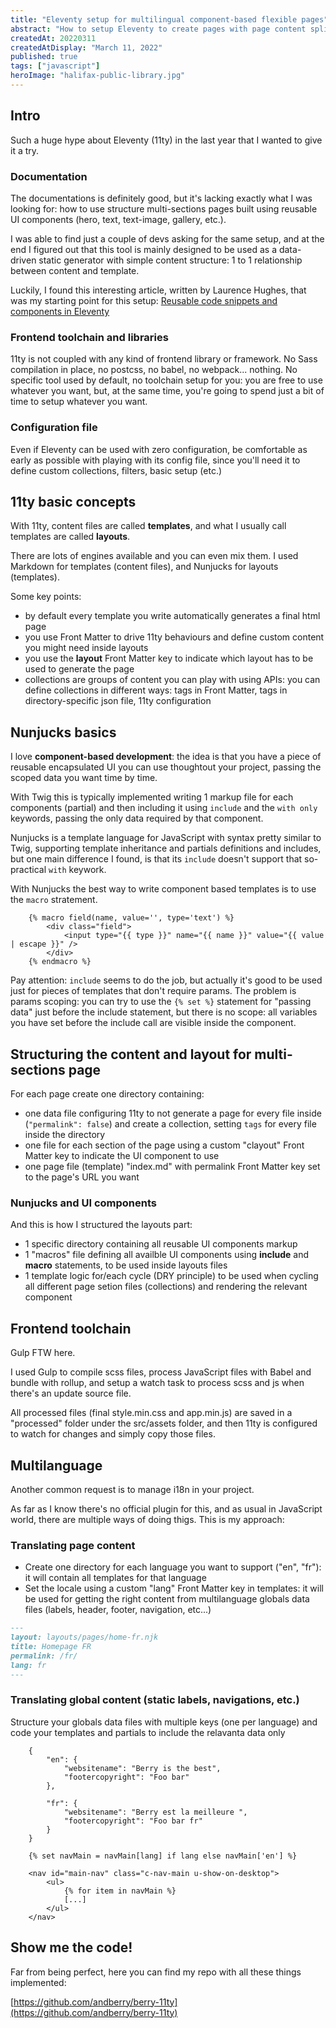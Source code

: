 ```yaml
---
title: "Eleventy setup for multilingual component-based flexible pages"
abstract: "How to setup Eleventy to create pages with page content splitted in serveral files using reusable UI components"
createdAt: 20220311
createdAtDisplay: "March 11, 2022"
published: true
tags: ["javascript"]
heroImage: "halifax-public-library.jpg"
---
```


## Intro

Such a huge hype about Eleventy (11ty) in the last year that I wanted to give it a try.

### Documentation

The documentations is definitely good, but it's lacking exactly what I was looking for: how to use structure multi-sections pages built using reusable UI components (hero, text, text-image, gallery, etc.).

I was able to find just a couple of devs asking for the same setup, and at the end I figured out that this tool is mainly designed to be used as a data-driven static generator with simple content structure: 1 to 1 relationship between content and template.

Luckily, I found this interesting article, written by Laurence Hughes, that was my starting point for this setup: [Reusable code snippets and components in Eleventy](https://fuzzylogic.me/posts/reusable-code-snippets-and-components-in-eleventy/)

### Frontend toolchain and libraries

11ty is not coupled with any kind of frontend library or framework. No Sass compilation in place, no postcss, no babel, no webpack... nothing. No specific tool used by default, no toolchain setup for you: you are free to use whatever you want, but, at the same time, you're going to spend just a bit of time to setup whatever you want.

### Configuration file

Even if Eleventy can be used with zero configuration, be comfortable as early as possible with playing with its config file, since you'll need it to define custom collections, filters, basic setup (etc.)

## 11ty basic concepts

With 11ty, content files are called **templates**, and what I usually call templates are called **layouts**.

There are lots of engines available and you can even mix them.
I used Markdown for templates (content files), and Nunjucks for layouts (templates).

Some key points:

- by default every template you write automatically generates a final html page
- you use Front Matter to drive 11ty behaviours and define custom content you might need inside layouts
- you use the **layout** Front Matter key to indicate which layout has to be used to generate the page
- collections are groups of content you can play with using APIs: you can define collections in different ways: tags in Front Matter, tags in directory-specific json file, 11ty configuration

## Nunjucks basics

I love **component-based development**: the idea is that you have a piece of reusable encapsulated UI you can use thoughtout your project, passing the scoped data you want time by time.

With Twig this is typically implemented writing 1 markup file for each components (partial) and then including it using `include` and the `with only` keywords, passing the only data required by that component.

Nunjucks is a template language for JavaScript with syntax pretty similar to Twig, supporting template inheritance and partials definitions and includes, but one main difference I found, is that its `include` doesn't support that so-practical `with` keywork.

With Nunjucks the best way to write component based templates is to use the `macro` stratement.

```twig
    {% macro field(name, value='', type='text') %}
        <div class="field">
            <input type="{{ type }}" name="{{ name }}" value="{{ value | escape }}" />
        </div>
    {% endmacro %}
```

Pay attention: `include` seems to do the job, but actually it's good to be used just for pieces of templates that don't require params. The problem is params scoping: you can try to use the `{% set %}` statement for "passing data" just before the include statement, but there is no scope: all variables you have set before the include call are visible inside the component.

## Structuring the content and layout for multi-sections page

For each page create one directory containing:

- one data file configuring 11ty to not generate a page for every file inside (`"permalink": false`) and create a collection, setting `tags` for every file inside the directory
- one file for each section of the page using a custom "clayout" Front Matter key to indicate the UI component to use
- one page file (template) "index.md" with permalink Front Matter key set to the page's URL you want

### Nunjucks and UI components

And this is how I structured the layouts part:

- 1 specific directory containing all reusable UI components markup
- 1 "macros" file defining all availble UI components using **include** and **macro** statements, to be used inside layouts files
- 1 template logic for/each cycle (DRY principle) to be used when cycling all different page setion files (collections) and rendering the relevant component

## Frontend toolchain

Gulp FTW here.

I used Gulp to compile scss files, process JavaScript files with Babel and bundle with rollup, and setup a watch task to process scss and js when there's an update source file.

All processed files (final style.min.css and app.min.js) are saved in a "processed" folder under the src/assets folder, and then 11ty is configured to watch for changes and simply copy those files.

## Multilanguage

Another common request is to manage i18n in your project.

As far as I know there's no official plugin for this, and as usual in JavaScript world, there are multiple ways of doing thigs. This is my approach:

### Translating page content

- Create one directory for each language you want to support ("en", "fr"): it will contain all templates for that language
- Set the locale using a custom "lang" Front Matter key in templates: it will be used for getting the right content from multilanguage globals data files (labels, header, footer, navigation, etc...)

```md
---
layout: layouts/pages/home-fr.njk
title: Homepage FR
permalink: /fr/
lang: fr
---
```

### Translating global content (static labels, navigations, etc.)

Structure your globals data files with multiple keys (one per language) and code your templates and partials to include the relavanta data only

```twig
    {
        "en": {
            "websitename": "Berry is the best",
            "footercopyright": "Foo bar"
        },

        "fr": {
            "websitename": "Berry est la meilleure ",
            "footercopyright": "Foo bar fr"
        }
    }
```

```twig
    {% set navMain = navMain[lang] if lang else navMain['en'] %}

    <nav id="main-nav" class="c-nav-main u-show-on-desktop">
        <ul>
            {% for item in navMain %}
            [...]
        </ul>
    </nav>
```

## Show me the code!

Far from being perfect, here you can find my repo with all these things implemented:

[https://github.com/andberry/berry-11ty](https://github.com/andberry/berry-11ty)
